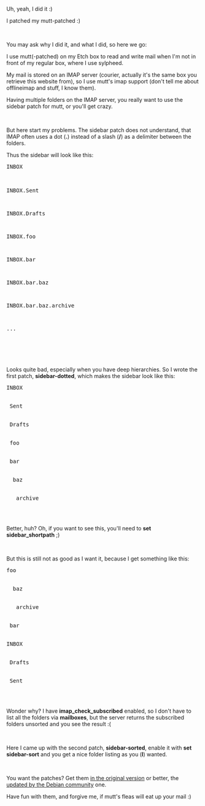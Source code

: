 <html><body><p>Uh, yeah, I did it :)<br>

I patched my mutt-patched :)<br>

<br>

You may ask why I did it, and what I did, so here we go:<br>

I use mutt(-patched) on my Etch box to read and write mail when I'm not in front of my regular box, where I use sylpheed.<br>

My mail is stored on an IMAP server (courier, actually it's the same box you retrieve this website from), so I use mutt's imap support (don't tell me about offlineimap and stuff, I know them).<br>

Having multiple folders on the IMAP server, you really want to use the sidebar patch for mutt, or you'll get crazy.<br>

<br>

But here start my problems. The sidebar patch does not understand, that IMAP often uses a dot (<strong>.</strong>) instead of a slash (<strong>/</strong>) as a delimiter between the folders.<br>

Thus the sidebar will look like this:<br>

</p><pre>INBOX<br>

INBOX.Sent<br>

INBOX.Drafts<br>

INBOX.foo<br>

INBOX.bar<br>

INBOX.bar.baz<br>

INBOX.bar.baz.archive<br>

...</pre><br>

<br>

Looks quite bad, especially when you have deep hierarchies. So I wrote the first patch, <strong>sidebar-dotted</strong>, which makes the sidebar look like this:<br>

<pre>INBOX<br>

 Sent<br>

 Drafts<br>

 foo<br>

 bar<br>

  baz<br>

   archive</pre><br>

<br>

Better, huh? Oh, if you want to see this, you'll need to <strong>set sidebar_shortpath</strong> ;)<br>

<br>

But this is still not as good as I want it, because I get something like this:<br>

<pre>foo<br>

  baz<br>

   archive<br>

 bar<br>

INBOX<br>

 Drafts<br>

 Sent</pre><br>

<br>

Wonder why? I have <strong>imap_check_subscribed</strong> enabled, so I don't have to list all the folders via <strong>mailboxes</strong>, but the server returns the subscribed folders unsorted and you see the result :(<br>

<br>

Here I came up with the second patch, <strong>sidebar-sorted</strong>, enable it with <strong>set sidebar-sort</strong> and you get a nice folder listing as you (<strong>I</strong>) wanted.<br>

<br>

You want the patches? Get them <a href="http://files.die-welt.net/mutt/">in the original version</a> or better, the <a href="http://anonscm.debian.org/gitweb/?p=pkg-mutt/mutt.git;a=tree;f=debian/patches/mutt-patched">updated by the Debian community</a> one.<br>

Have fun with them, and forgive me, if mutt's fleas will eat up your mail :)</body></html>